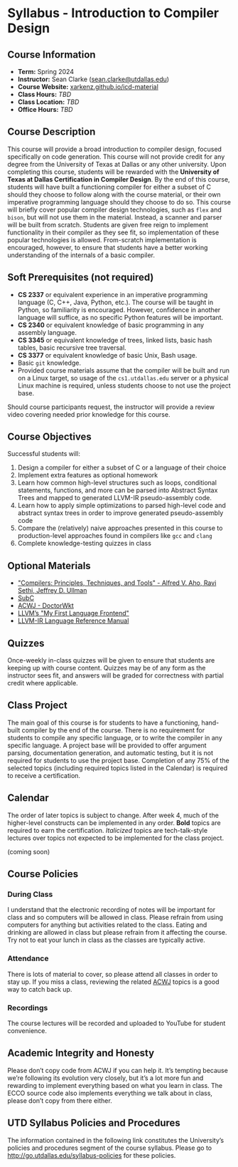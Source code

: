 # Syllabus - Introduction to Compiler Design

## Course Information

- **Term:** Spring 2024
- **Instructor:** Sean Clarke ([sean.clarke@utdallas.edu](mailto:sean.clarke@utdallas.edu))
- **Course Website:** [xarkenz.github.io/icd-material](https://xarkenz.github.io/icd-material)
- **Class Hours:** *TBD*
- **Class Location:** *TBD*
- **Office Hours:** *TBD*

## Course Description

This course will provide a broad introduction to compiler design, focused specifically on code generation.
This course will not provide credit for any degree from the University of Texas at Dallas or any other
university. Upon completing this course, students will be rewarded with the **University of Texas at
Dallas Certification in Compiler Design**.
By the end of this course, students will have built a functioning compiler for either a subset of C should
they choose to follow along with the course material, or their own imperative programming language should
they choose to do so.
This course will briefly cover popular compiler design technologies, such as `flex` and `bison`, but will not
use them in the material. Instead, a scanner and parser will be built from scratch. Students are given
free reign to implement functionality in their compiler as they see fit, so implementation of these popular
technologies is allowed. From-scratch implementation is encouraged, however, to ensure that students have
a better working understanding of the internals of a basic compiler.

## Soft Prerequisites (not required)

- **CS 2337** or equivalent experience in an imperative programming language (C, C++, Java, Python, etc.).
The course will be taught in Python, so familiarity is encouraged. However, confidence in another language
will suffice, as no specific Python features will be important.
- **CS 2340** or equivalent knowledge of basic
programming in any assembly language.
- **CS 3345** or equivalent knowledge of trees, linked lists, basic
hash tables, basic recursive tree traversal.
- **CS 3377** or equivalent knowledge of basic Unix, Bash usage.
- Basic `git` knowledge.
- Provided course materials assume that the compiler will be built and run on a Linux target, so usage of
the `cs1.utdallas.edu` server or a physical Linux machine is required, unless students choose to not use
the project base.

Should course participants request, the instructor will provide a review video covering needed prior knowledge for this course.

## Course Objectives

Successful students will:

1. Design a compiler for either a subset of C or a language of their choice
2. Implement extra features as optional homework
3. Learn how common high-level structures such as loops, conditional statements, functions, and more
can be parsed into Abstract Syntax Trees and mapped to generated LLVM-IR pseudo-assembly code.
4. Learn how to apply simple optimizations to parsed high-level code and abstract syntax trees in order
to improve generated pseudo-assembly code
5. Compare the (relatively) naive approaches presented in this course to production-level approaches
found in compilers like `gcc` and `clang`
6. Complete knowledge-testing quizzes in class

## Optional Materials

- ["Compilers: Principles, Techniques, and Tools" - Alfred V. Aho, Ravi Sethi, Jeffrey D. Ullman](https://github.com/KnowNo/books-7/blob/master/Programming/Compilers%20-%20Principles%20Techniques%20and%20Tools%20by%20Alfred%20Aho%20-%20Monica%20Lam-%20Ravi%20Sethi-%20Jeffrey%20Ullman%20-%20Second%20Edition.pdf)
- [SubC](https://www.t3x.org/subc/index.html)
- [ACWJ - DoctorWkt](https://github.com/DoctorWkt/acwj)
- [LLVM’s "My First Language Frontend"](https://llvm.org/docs/tutorial/MyFirstLanguageFrontend/index.html)
- [LLVM-IR Language Reference Manual](https://llvm.org/docs/LangRef.html)

## Quizzes

Once-weekly in-class quizzes will be given to ensure that students are keeping up with course content.
Quizzes may be of any form as the instructor sees fit, and answers will be graded for correctness with
partial credit where applicable.

## Class Project

The main goal of this course is for students to have a functioning, hand-built compiler by the end of the
course. There is no requirement for students to compile any specific language, or to write the compiler in
any specific language. A project base will be provided to offer argument parsing, documentation generation,
and automatic testing, but it is not required for students to use the project base. Completion of any 75%
of the selected topics (including required topics listed in the Calendar) is required to receive a certification.

## Calendar

The order of later topics is subject to change. After week 4, much of the higher-level constructs can be
implemented in any order. **Bold** topics are required to earn the certification. *Italicized* topics are tech-talk-style
lectures over topics not expected to be implemented for the class project.

(coming soon)

## Course Policies

### During Class

I understand that the electronic recording of notes will be important for class and so computers will be
allowed in class. Please refrain from using computers for anything but activities related to the class. Eating
and drinking are allowed in class but please refrain from it affecting the course. Try not to eat your lunch
in class as the classes are typically active.

### Attendance

There is lots of material to cover, so please attend all classes in order to stay up. If you miss a class,
reviewing the related [ACWJ](https://github.com/DoctorWkt/acwj) topics is a good way to catch back up.

### Recordings

The course lectures will be recorded and uploaded to YouTube for student convenience.

## Academic Integrity and Honesty

Please don’t copy code from ACWJ if you can help it. It’s tempting because we’re following its evolution
very closely, but it’s a lot more fun and rewarding to implement everything based on what you learn in
class. The ECCO source code also implements everything we talk about in class, please don’t copy from
there either.

## UTD Syllabus Policies and Procedures

The information contained in the following link constitutes the University’s policies and procedures segment
of the course syllabus. Please go to http://go.utdallas.edu/syllabus-policies for these policies.
